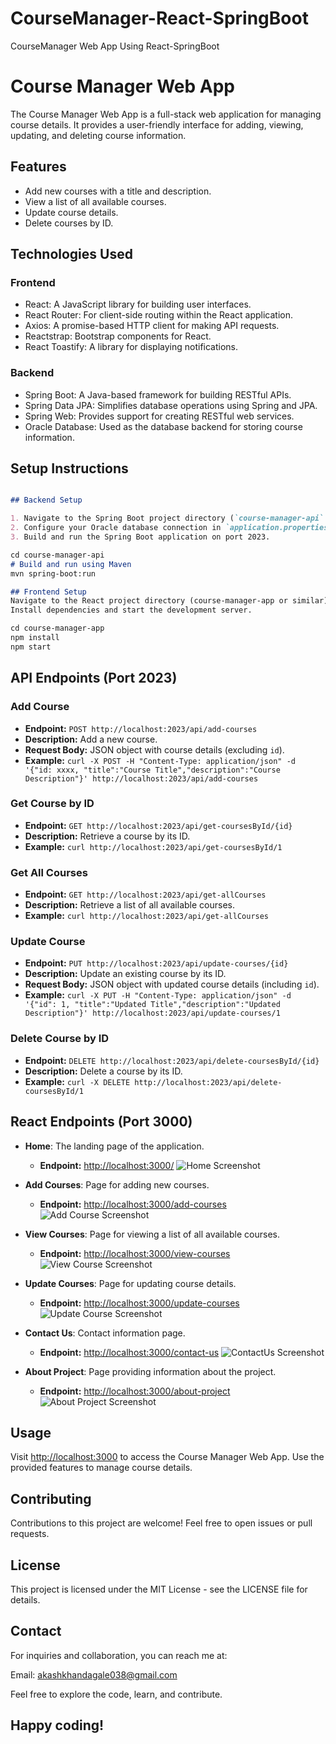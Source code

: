# CourseManager-React-SpringBoot
CourseManager Web App Using React-SpringBoot

# Course Manager Web App

The Course Manager Web App is a full-stack web application for managing course details. It provides a user-friendly interface for adding, viewing, updating, and deleting course information.

## Features

- Add new courses with a title and description.
- View a list of all available courses.
- Update course details.
- Delete courses by ID.

## Technologies Used

### Frontend
- React: A JavaScript library for building user interfaces.
- React Router: For client-side routing within the React application.
- Axios: A promise-based HTTP client for making API requests.
- Reactstrap: Bootstrap components for React.
- React Toastify: A library for displaying notifications.

### Backend
- Spring Boot: A Java-based framework for building RESTful APIs.
- Spring Data JPA: Simplifies database operations using Spring and JPA.
- Spring Web: Provides support for creating RESTful web services.
- Oracle Database: Used as the database backend for storing course information.

## Setup Instructions

```markdown

## Backend Setup

1. Navigate to the Spring Boot project directory (`course-manager-api` or similar).
2. Configure your Oracle database connection in `application.properties` or `application.yml`.
3. Build and run the Spring Boot application on port 2023.

cd course-manager-api
# Build and run using Maven
mvn spring-boot:run

## Frontend Setup
Navigate to the React project directory (course-manager-app or similar).
Install dependencies and start the development server.

cd course-manager-app
npm install
npm start
```

## API Endpoints (Port 2023)

### Add Course 
- **Endpoint:** `POST http://localhost:2023/api/add-courses`
- **Description:** Add a new course.
- **Request Body:** JSON object with course details (excluding `id`).
- **Example:** `curl -X POST -H "Content-Type: application/json" -d '{"id: xxxx, "title":"Course Title","description":"Course Description"}' http://localhost:2023/api/add-courses`

### Get Course by ID
- **Endpoint:** `GET http://localhost:2023/api/get-coursesById/{id}`
- **Description:** Retrieve a course by its ID.
- **Example:** `curl http://localhost:2023/api/get-coursesById/1`

### Get All Courses
- **Endpoint:** `GET http://localhost:2023/api/get-allCourses`
- **Description:** Retrieve a list of all available courses.
- **Example:** `curl http://localhost:2023/api/get-allCourses`

### Update Course
- **Endpoint:** `PUT http://localhost:2023/api/update-courses/{id}`
- **Description:** Update an existing course by its ID.
- **Request Body:** JSON object with updated course details (including `id`).
- **Example:** `curl -X PUT -H "Content-Type: application/json" -d '{"id": 1, "title":"Updated Title","description":"Updated Description"}' http://localhost:2023/api/update-courses/1`

### Delete Course by ID
- **Endpoint:** `DELETE http://localhost:2023/api/delete-coursesById/{id}`
- **Description:** Delete a course by its ID.
- **Example:** `curl -X DELETE http://localhost:2023/api/delete-coursesById/1`

## React Endpoints (Port 3000)

- **Home**: The landing page of the application.
  - **Endpoint:** [http://localhost:3000/](http://localhost:3000/)
![Home Screenshot](https://github.com/sKyi01/CourseManager-React-SpringBoot/raw/43f5a3155ff69cf764f347f2f7197c8d7c3b95fc/course_manager/src/img/Home.png)



- **Add Courses**: Page for adding new courses.
  - **Endpoint:** [http://localhost:3000/add-courses](http://localhost:3000/add-courses)
  ![Add Course Screenshot](https://github.com/sKyi01/CourseManager-React-SpringBoot/raw/43f5a3155ff69cf764f347f2f7197c8d7c3b95fc/course_manager/src/img/AddCourses.png)

- **View Courses**: Page for viewing a list of all available courses.
  - **Endpoint:** [http://localhost:3000/view-courses](http://localhost:3000/view-courses)
   ![View Course Screenshot](https://github.com/sKyi01/CourseManager-React-SpringBoot/raw/43f5a3155ff69cf764f347f2f7197c8d7c3b95fc/course_manager/src/img/ViewCourses.png)

- **Update Courses**: Page for updating course details.
  - **Endpoint:** [http://localhost:3000/update-courses](http://localhost:3000/update-courses)
  ![Update Course Screenshot](https://github.com/sKyi01/CourseManager-React-SpringBoot/raw/43f5a3155ff69cf764f347f2f7197c8d7c3b95fc/course_manager/src/img/UpdateCourses.png)

- **Contact Us**: Contact information page.
  - **Endpoint:** [http://localhost:3000/contact-us](http://localhost:3000/contact-us)
   ![ContactUs Screenshot](https://github.com/sKyi01/CourseManager-React-SpringBoot/raw/43f5a3155ff69cf764f347f2f7197c8d7c3b95fc/course_manager/src/img/ContactUs.png)

- **About Project**: Page providing information about the project.
  - **Endpoint:** [http://localhost:3000/about-project](http://localhost:3000/about-project)
   ![About Project Screenshot](https://github.com/sKyi01/CourseManager-React-SpringBoot/raw/43f5a3155ff69cf764f347f2f7197c8d7c3b95fc/course_manager/src/img/AboutProject.png)



## Usage

Visit [http://localhost:3000](http://localhost:3000) to access the Course Manager Web App.
Use the provided features to manage course details.

## Contributing

Contributions to this project are welcome! Feel free to open issues or pull requests.

## License

This project is licensed under the MIT License - see the LICENSE file for details.


## Contact
For inquiries and collaboration, you can reach me at:

Email: akashkhandagale038@gmail.com

Feel free to explore the code, learn, and contribute.

## Happy coding!


